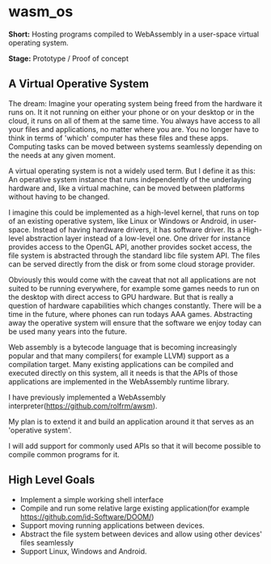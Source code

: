 # wasm_os

**Short:** Hosting programs compiled to WebAssembly in a user-space virtual operating system.

**Stage:** Prototype / Proof of concept


## A Virtual Operative System

The dream: Imagine your operating system being freed from the hardware it runs on. It it not running on either your phone or on your desktop or in the cloud, it runs on all of them at the same time. You always have access to all your files and applications, no matter where you are. You no longer have to think in terms of 'which' computer has these files and these apps. Computing tasks can be moved between systems seamlessly depending on the needs at any given moment.

A virtual operating system is not a widely used term. But I define it as this: An operative system instance that runs independently of the underlaying hardware and, like a virtual machine, can be moved between platforms without having to be changed.

I imagine this could be implemented as a high-level kernel, that runs on top of an existing operative system, like Linux or Windows or Android, in user-space. Instead of having hardware drivers, it has software driver. Its a High-level abstraction layer instead of a low-level one. One driver for instance provides access to the OpenGL API, another provides socket access, the file system is abstracted through the standard libc file system API. The files can be served directly from the disk or from some cloud storage provider.

Obviously this would come with the caveat that not all applications are not suited to be running everywhere, for example some games needs to run on the desktop with direct access to GPU hardware. But that is really a question of hardware capabilities which changes constantly. There will be a time in the future, where phones can run todays AAA games. Abstracting away the operative system will ensure that the software we enjoy today can be used many years into the future.

Web assembly is a bytecode language that is becoming increasingly popular and that many compilers( for example LLVM) support as a compilation target.  Many existing applications can be compiled and executed directly on this system, all it needs is that the APIs of those applications are implemented in the WebAssembly runtime library.

I have previously implemented a WebAssembly interpreter(https://github.com/rolfrm/awsm).

My plan is to extend it and build an application around it that serves as an 'operative system'.

I will add support for commonly used APIs so that it will become possible to compile common programs for it.

## High Level Goals

- Implement a simple working shell interface
- Compile and run some relative large existing application(for example https://github.com/id-Software/DOOM/)
- Support moving running applications between devices.
- Abstract the file system between devices and allow using other devices' files seamlessly
- Support Linux, Windows and Android.